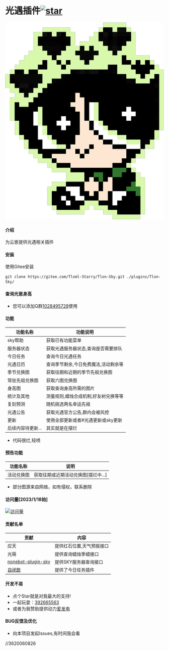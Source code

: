 # 光遇插件<a href='https://gitee.com/Tloml-Starry/SKY-GuangYu-plugin/stargazers'><img src='https://gitee.com/Tloml-Starry/SKY-GuangYu-plugin/badge/star.svg?theme=dark' alt='star'></img></a>
<p align="center">
<img width = "600" src="resource/飞天小女警.png">
</p>

#### 介绍
为云崽提供光遇相关插件

#### 安装
使用Gitee安装
```
git clone https://gitee.com/Tloml-Starry/Tlon-Sky.git ./plugins/Tlon-Sky/
```
#### 查询光崽身高
* 您可以添加Q群[1028495728](https://jq.qq.com/?_wv=1027&k=YQ2G0IP6)使用

#### 功能
| 功能名称  |  功能说明  |
|-------| ----- |
| sky帮助| 获取已有功能菜单 |
| 服务器状态 | 获取光遇服务器状态,查询是否需要排队 |
| 今日任务 | 查询今日光遇任务 |
| 光遇日历 | 查询季节剩余,今日免费魔法,活动剩余等 |
| 季节兑换图 | 获取往期和近期的季节先祖兑换图 |
| 常驻先祖兑换图 | 获取六图兑换图 |
| 身高图 | 获取查询身高所需的图片 | 
| 统计及其他 | 测量规则,蜡烛合成机制,好友树兑换等等 |
| 复刻预测 | 随机挑选两名幸运先祖 |
| 光遇公告 | 获取光遇官方公告,群内会被风控 |
| 更新 | 使用全部更新或者#光遇更新或sky更新 |
| 后续内容待更新... |其实就是在摆烂|
 * 代码很烂,轻喷

#### 预告功能
| 功能名称 | 说明 |
| -------| ----- |
| 活动兑换图 | 获取往期或近期活动兑换图[摆烂中...] |
 * 部分图源来自网络，如有侵权，联系删除

#### 访问量[2023/1/18始]
[![访问量](https://profile-counter.glitch.me/SKY-GuangYu-plugin/count.svg)](https://gitee.com/Tloml-Starry/SKY-GuangYu-plugin/edit/master)


#### 贡献名单
| 贡献 | 内容 |
| -------| ----- |
| 应天 | 提供红石位置,天气预报接口 |
| 光萌 | 提供查询蜡烛季蜡接口 |
| [nonebot-plugin-sky](https://github.com/Kaguya233qwq/nonebot_plugin_sky) | 提供SKY服务器查询接口 |
| [自闭歆](https://gitee.com/xin-closing-fuse) | 提供了今日任务插件 |


#### 开发不易

 * 点个Star就是对我最大的支持!
 * 一起玩耍：[392665563](https://jq.qq.com/?_wv=1027&k=VQAEpAlH)
 * 或者为我赞助提供动力[爱发电](https://afdian.net/a/Tloml-Starry)
#### BUG反馈及优化
 * 向本项目发起lssues,有时间我会看

//3620060826